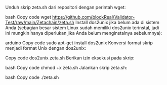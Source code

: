 Unduh skrip zeta.sh dari repositori dengan perintah wget:

bash
Copy code
wget https://github.com/blockReal/Validator-Test/raw/main/Zetachain/zeta.sh
Install dos2unix jika belum ada di sistem Anda (sebagian besar sistem Linux sudah memiliki dos2unix terinstal, jadi ini mungkin hanya diperlukan jika Anda belum menginstalnya sebelumnya):

arduino
Copy code
sudo apt-get install dos2unix
Konversi format skrip menjadi format Unix dengan dos2unix:

Copy code
dos2unix zeta.sh
Berikan izin eksekusi pada skrip:

bash
Copy code
chmod +x zeta.sh
Jalankan skrip zeta.sh:

bash
Copy code
./zeta.sh
